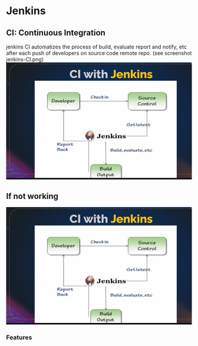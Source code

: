 # Jenkins
## CI: Continuous Integration
jenkins CI automatizes the process of build, evaluate report and notify, etc after each push of developers on source code remote repo.
(see screenshot jenkins-CI.png)
![alt text](jenkins-CI.PNG)
## If not working
![alt text](./jenkins-CI.PNG)
### Features
